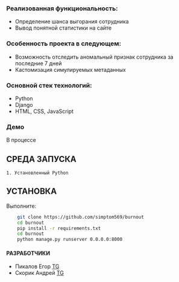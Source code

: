 ### Реализованная функциональность:
- Определение шанса выгорания сотрудника
- Вывод понятной статистики на сайте


### Особенность проекта в следующем:
- Возможность отследить аномальный признак сотрудника за последние 7 дней
- Кастомизация симулируемых метаданных


### Основной стек технологий:
- Python
- Django
- HTML, CSS, JavaScript


### Демо
В процессе


## СРЕДА ЗАПУСКА
    1. Установленный Python


## УСТАНОВКА
Выполните:

```bash
    git clone https://github.com/simptom569/burnout
    cd burnout
    pip install -r requirements.txt
    cd burnout
    python manage.py runserver 0.0.0.0:8000
```
    

#### РАЗРАБОТЧИКИ

- Пикалов Егор [TG](https://t.me/Simptom569)
- Скорик Андрей [TG](https://t.me/Veg4as)
